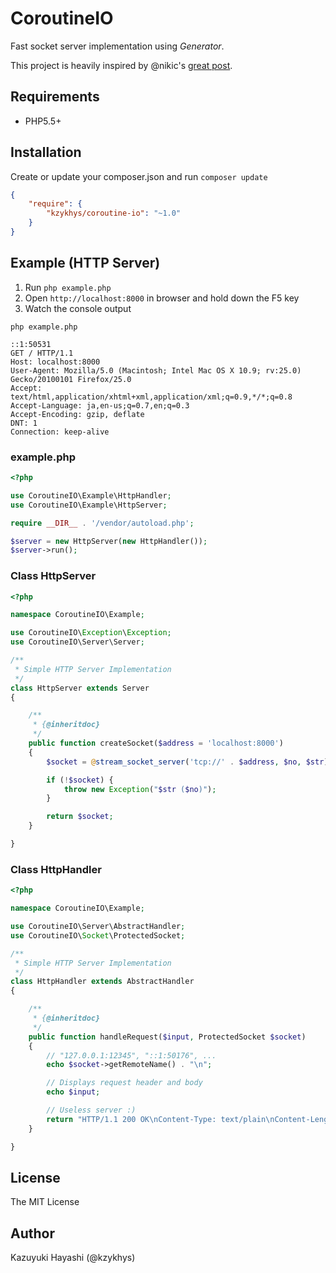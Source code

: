 CoroutineIO
===========

Fast socket server implementation using *Generator*.

This project is heavily inspired by @nikic's [great post][1].

Requirements
------------

* PHP5.5+

Installation
------------

Create or update your composer.json and run `composer update`

``` json
{
    "require": {
        "kzykhys/coroutine-io": "~1.0"
    }
}
```

Example (HTTP Server)
---------------------

1. Run `php example.php`
2. Open `http://localhost:8000` in browser and hold down the F5 key
3. Watch the console output

```
php example.php
```

```
::1:50531
GET / HTTP/1.1
Host: localhost:8000
User-Agent: Mozilla/5.0 (Macintosh; Intel Mac OS X 10.9; rv:25.0) Gecko/20100101 Firefox/25.0
Accept: text/html,application/xhtml+xml,application/xml;q=0.9,*/*;q=0.8
Accept-Language: ja,en-us;q=0.7,en;q=0.3
Accept-Encoding: gzip, deflate
DNT: 1
Connection: keep-alive
```

### example.php

``` php
<?php

use CoroutineIO\Example\HttpHandler;
use CoroutineIO\Example\HttpServer;

require __DIR__ . '/vendor/autoload.php';

$server = new HttpServer(new HttpHandler());
$server->run();
```

### Class HttpServer

``` php
<?php

namespace CoroutineIO\Example;

use CoroutineIO\Exception\Exception;
use CoroutineIO\Server\Server;

/**
 * Simple HTTP Server Implementation
 */
class HttpServer extends Server
{

    /**
     * {@inheritdoc}
     */
    public function createSocket($address = 'localhost:8000')
    {
        $socket = @stream_socket_server('tcp://' . $address, $no, $str);

        if (!$socket) {
            throw new Exception("$str ($no)");
        }

        return $socket;
    }

}
```

### Class HttpHandler

``` php
<?php

namespace CoroutineIO\Example;

use CoroutineIO\Server\AbstractHandler;
use CoroutineIO\Socket\ProtectedSocket;

/**
 * Simple HTTP Server Implementation
 */
class HttpHandler extends AbstractHandler
{

    /**
     * {@inheritdoc}
     */
    public function handleRequest($input, ProtectedSocket $socket)
    {
        // "127.0.0.1:12345", "::1:50176", ...
        echo $socket->getRemoteName() . "\n";

        // Displays request header and body
        echo $input;

        // Useless server :)
        return "HTTP/1.1 200 OK\nContent-Type: text/plain\nContent-Length: 5\n\nHello";
    }

}
```

License
-------

The MIT License

Author
------

Kazuyuki Hayashi (@kzykhys)


[1]: http://nikic.github.io/2012/12/22/Cooperative-multitasking-using-coroutines-in-PHP.html "Cooperative multitasking using coroutines (in PHP!)"